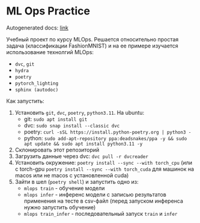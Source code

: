 # ML Ops Practice

Autogenerated docs: [link](https://roma1n.github.io/mlops_practice/index.html)

Учебный проект по курсу MLOps. Решается относительно простая задача (классификации FashionMNIST) и на ее примере изучается использование технолгий MLOps:

- `dvc`, `git`
- `hydra`
- `poetry`
- `pytorch_lighting`
- `sphinx (autodoc)`

Как запустить:
1. Установить `git`, `dvc`, `poetry`, `python3.11`. На ubuntu:
    - git: `sudo apt install git`
    - dvc: `sudo snap install --classic dvc`
    - poetry: `curl -sSL https://install.python-poetry.org | python3 -`
    - python: `sudo add-apt-repository ppa:deadsnakes/ppa -y && sudo apt update && sudo apt install python3.11 -y`
2. Склонировать этот репозиторий
3. Загрузить данные через dvc: `dvc pull -r dvcreader`
4. Установить окружение: `poetry install --sync --with torch_cpu` (или с torch-gpu `poetry install --sync --with torch_cuda` для машинок на macos или не macos с установленной cuda)
5. Зайти в шел (`poetry shell`) и запустить одно из:
    - `mlops train` - обучение модели
    - `mlops infer` - инференс модели с записью результатов применения на тесте в csv-файл (перед запуском инференса нужно запустить обучение)
    - `mlops train_infer` - последовательный запуск `train` и `infer`
